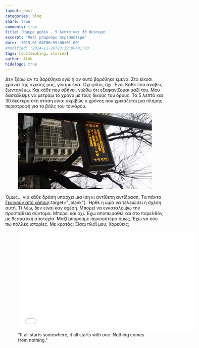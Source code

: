 ```yaml
---
layout: post
categories: blog
share: true
comments: true
title: 'Ημέρα μηδέν - 5 λεπτά και 30 δεύτερα'
excerpt: 'Μαζί μπορούμε περισσότερα'
date: '2015-01-04T00:55:00+01:00'
#modified: '2014-11-28T23:39:00+01:00'
tags: [quitsmoking, stories]
author: Aleh
hidelogo: true
---
```

Δεν ξέρω αν το βαρέθηκα εγώ ή αν αυτό βαρέθηκε εμένα. Στα είκοσι χρόνια της σχέσης μας, γίναμε ένα. Όχι φίλοι, όχι. Ένα. Κάθε που ανάβει, ζωντανέυω. Και κάθε που σβήνει, νιώθω ότι εξαφανίζομαι μαζί του. Μου δασκάλεψε να μετράω το χρόνο με τους δικούς του όρους. Τα 5 λεπτά και 30 δεύτερα στη στάση είναι ακριβώς ο χρόνος που χρειάζεται μια πλήρης περιστροφή για το βάλς του τσιγάρου. 

<figure>
    <a href="/images/posts/diary/bus_stop_12.jpg"><img src="/images/posts/diary/bus_stop_12.jpg" alt="bus-stop-12-Image" class="center"/></a>
</figure>

Όμως... για κάθε δράση υπάρχει μια ίση κι αντίθετη αντίδραση. Tα πάντα [ξεκινούν από κάπου](http://somelittleashes.tumblr.com/post/106058606809){:target="_blank"}. Ήρθε η ώρα να τελειώσει η σχέση αυτή. Τί λέω, δεν είναι καν σχέση. Μπορεί να εγκαταλείψω την προσπάθεια σύντομα. Μπορεί και όχι. Έχω αποπειραθεί και στο παρελθόν, με θεαματική αποτυχία. Μαζί μπορούμε περισσότερα όμως. Έχω να σου πω πολλές ιστορίες. Με κρατάς; Είσαι πλάϊ μου; Χορεύεις;

<figure>
    <iframe width="560" height="315" src="//www.youtube.com/embed/AhOkpDZZgOY" frameborder="0" allowfullscreen>&nbsp;</iframe>
    <figcaption>"It all starts somewhere, it all starts with one. Nothing comes from nothing."</figcaption>
</figure>